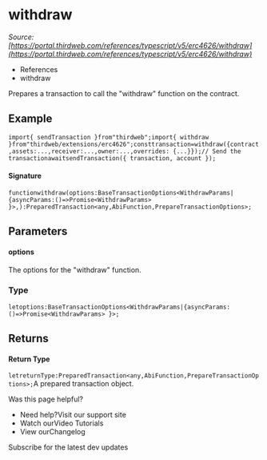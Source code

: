 # withdraw

*Source: [https://portal.thirdweb.com/references/typescript/v5/erc4626/withdraw](https://portal.thirdweb.com/references/typescript/v5/erc4626/withdraw)*

* References
* withdraw

Prepares a transaction to call the "withdraw" function on the contract.

## Example

`import{ sendTransaction }from"thirdweb";import{ withdraw }from"thirdweb/extensions/erc4626";consttransaction=withdraw({contract,assets:...,receiver:...,owner:...,overrides: {...}});// Send the transactionawaitsendTransaction({ transaction, account });`
#### Signature

`functionwithdraw(options:BaseTransactionOptions<WithdrawParams|{asyncParams:()=>Promise<WithdrawParams> }>,):PreparedTransaction<any,AbiFunction,PrepareTransactionOptions>;`
## Parameters

#### options

The options for the "withdraw" function.

### Type

`letoptions:BaseTransactionOptions<WithdrawParams|{asyncParams:()=>Promise<WithdrawParams> }>;`
## Returns

#### Return Type

`letreturnType:PreparedTransaction<any,AbiFunction,PrepareTransactionOptions>;`A prepared transaction object.

Was this page helpful?

* Need help?Visit our support site
* Watch ourVideo Tutorials
* View ourChangelog

Subscribe for the latest dev updates

